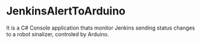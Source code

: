 # JenkinsAlertToArduino
It is a C# Console application thats monitor Jenkins sending status changes to a robot sinalizer, controled by Arduino.
